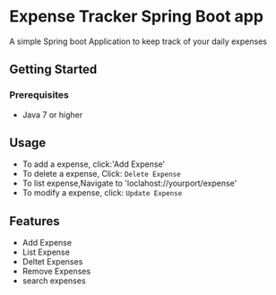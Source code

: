 # Expense Tracker Spring Boot app

A simple Spring boot Application to keep track of your daily expenses

## Getting Started

### Prerequisites

- Java 7 or higher

## Usage

- To add a expense, click:'Add Expense'
- To delete a expense, Click: `Delete Expense`
- To list expense,Navigate to 'loclahost://yourport/expense'
- To modify a expense, click: `Update Expense`

## Features

- Add Expense
- List Expense
- Deltet Expenses
- Remove Expenses
- search expenses
